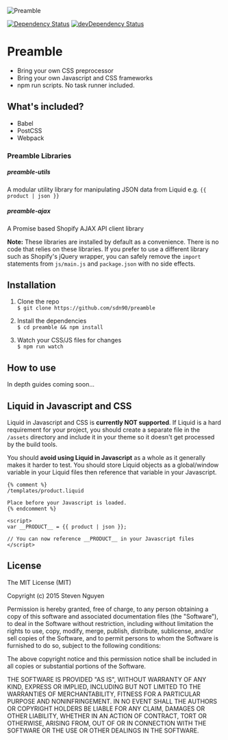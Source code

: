 ![Preamble](http://i.imgur.com/txdVpFn.png)

[![Dependency Status](https://david-dm.org/sdn90/preamble.svg)](https://david-dm.org/sdn90/preamble)
[![devDependency Status](https://david-dm.org/sdn90/preamble/dev-status.svg)](https://david-dm.org/sdn90/preamble#info=devDependencies)

# Preamble

* Bring your own CSS preprocessor
* Bring your own Javascript and CSS frameworks
* npm run scripts. No task runner included.

## What's included?

* Babel
* PostCSS
* Webpack

### Preamble Libraries

##### preamble-utils
A modular utility library for manipulating JSON data from Liquid e.g. `{{ product | json }}`

##### preamble-ajax
A Promise based Shopify AJAX API client library

**Note:** These libraries are installed by default as a convenience. There is no code that relies on these libraries. If you prefer to use a different library such as Shopify's jQuery wrapper, you can safely remove the `import` statements from `js/main.js` and `package.json` with no side effects.

## Installation
1. Clone the repo  
`$ git clone https://github.com/sdn90/preamble`

2. Install the dependencies  
`$ cd preamble && npm install`

3. Watch your CSS/JS files for changes   
`$ npm run watch`

## How to use
In depth guides coming soon...

## Liquid in Javascript and CSS
Liquid in Javascript and CSS is **currently NOT supported**. If Liquid is a hard requirement for your project, you should create a separate file in the `/assets` directory and include it in your theme so it doesn't get processed by the build tools.

You should **avoid using Liquid in Javascript** as a whole as it generally makes it harder to test. You should store Liquid objects as a global/window variable in your Liquid files then reference that variable in your Javascript.

```liquid
{% comment %}
/templates/product.liquid

Place before your Javascript is loaded.
{% endcomment %}

<script>
var __PRODUCT__ = {{ product | json }};

// You can now reference __PRODUCT__ in your Javascript files 
</script>
```

## License
The MIT License (MIT)

Copyright (c) 2015 Steven Nguyen

Permission is hereby granted, free of charge, to any person obtaining a copy
of this software and associated documentation files (the "Software"), to deal
in the Software without restriction, including without limitation the rights
to use, copy, modify, merge, publish, distribute, sublicense, and/or sell
copies of the Software, and to permit persons to whom the Software is
furnished to do so, subject to the following conditions:

The above copyright notice and this permission notice shall be included in
all copies or substantial portions of the Software.

THE SOFTWARE IS PROVIDED "AS IS", WITHOUT WARRANTY OF ANY KIND, EXPRESS OR
IMPLIED, INCLUDING BUT NOT LIMITED TO THE WARRANTIES OF MERCHANTABILITY,
FITNESS FOR A PARTICULAR PURPOSE AND NONINFRINGEMENT. IN NO EVENT SHALL THE
AUTHORS OR COPYRIGHT HOLDERS BE LIABLE FOR ANY CLAIM, DAMAGES OR OTHER
LIABILITY, WHETHER IN AN ACTION OF CONTRACT, TORT OR OTHERWISE, ARISING FROM,
OUT OF OR IN CONNECTION WITH THE SOFTWARE OR THE USE OR OTHER DEALINGS IN
THE SOFTWARE.